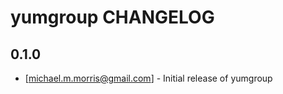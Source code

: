 yumgroup CHANGELOG
==================

0.1.0
-----
- [michael.m.morris@gmail.com] - Initial release of yumgroup

